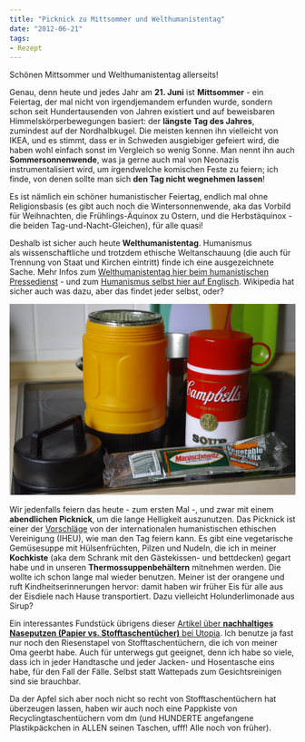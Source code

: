 ```yaml
---
title: "Picknick zu Mittsommer und Welthumanistentag"
date: "2012-06-21" 
tags:
- Rezept
---
```


Schönen Mittsommer und Welthumanistentag allerseits!

Genau, denn heute und jedes Jahr am **21\. Juni** ist **Mittsommer** - ein Feiertag, der mal nicht von irgendjemandem erfunden wurde, sondern schon seit Hundertausenden von Jahren existiert und auf beweisbaren Himmelskörperbewegungen basiert: der **längste Tag des Jahres**, zumindest auf der Nordhalbkugel. Die meisten kennen ihn vielleicht von IKEA, und es stimmt, dass er in Schweden ausgiebiger gefeiert wird, die haben wohl einfach sonst im Vergleich so wenig Sonne. Man nennt ihn auch **Sommersonnenwende**, was ja gerne auch mal von Neonazis instrumentalisiert wird, um irgendwelche komischen Feste zu feiern; ich finde, von denen sollte man sich **den Tag nicht wegnehmen lassen**!

Es ist nämlich ein schöner humanistischer Feiertag, endlich mal ohne Religionsbasis (es gibt auch noch die Wintersonnenwende, aka das Vorbild für Weihnachten, die Frühlings-Äquinox zu Ostern, und die Herbstäquinox - die beiden Tag-und-Nacht-Gleichen), für alle quasi!

Deshalb ist sicher auch heute **Welthumanistentag**. Humanismus als wissenschaftliche und trotzdem ethische Weltanschauung (die auch für Trennung von Staat und Kirchen eintritt) finde ich eine ausgezeichnete Sache. Mehr Infos zum [Welthumanistentag hier beim humanistischen Pressedienst](http://hpd.de/node/13603 "Stimmen zum Humanistentag beim hum. Pressedienst") - und zum [Humanismus selbst hier auf Englisch](http://www.simpleguidetohumanism.org.uk/ "Simple Guide to Humanism - schöne Seite mit Videeeeeoos!"). Wikipedia hat sicher auch was dazu, aber das findet jeder selbst, oder?

[![](images/imgp9201.jpg "Suppenthermobehälter")](http://apfeleimer.wordpress.com/2012/06/21/picknick-zu-mittsommer-und-welthumanistentag/imgp9201/)

Wir jedenfalls feiern das heute - zum ersten Mal -, und zwar mit einem **abendlichen Picknick**, um die lange Helligkeit auszunutzen. Das Picknick ist einer der [Vorschläge](http://www.iheu.org/ways-celebrate-world-humanist-day) von der internationalen humanistischen ethischen Vereinigung (IHEU), wie man den Tag feiern kann. Es gibt eine vegetarische Gemüsesuppe mit Hülsenfrüchten, Pilzen und Nudeln, die ich in meiner **Kochkiste** (aka dem Schrank mit den Gästekissen- und bettdecken) gegart habe und in unseren **Thermossuppenbehältern** mitnehmen werden. Die wollte ich schon lange mal wieder benutzen. Meiner ist der orangene und ruft Kindheitserinnerungen hervor: damit haben wir früher Eis für alle aus der Eisdiele nach Hause transportiert. Dazu vielleicht Holunderlimonade aus Sirup?

Ein interessantes Fundstück übrigens dieser [Artikel über **nachhaltiges Naseputzen (Papier vs. Stofftaschentücher)** bei Utopia](http://www.utopia.de/ratgeber/papier-und-stofftaschentuecher-im-vergleich-co2-bilanz-klima?all). Ich benutze ja fast nur noch den Riesenstapel von Stofftaschentüchern, die ich von meiner Oma geerbt habe. Auch für unterwegs gut geeignet, denn ich habe so viele, dass ich in jeder Handtasche und jeder Jacken- und Hosentasche eins habe, für den Fall der Fälle. Selbst statt Wattepads zum Gesichtsreinigen sind sie brauchbar.

Da der Apfel sich aber noch nicht so recht von Stofftaschentüchern hat überzeugen lassen, haben wir auch noch eine Pappkiste von Recyclingtaschentüchern vom dm (und HUNDERTE angefangene Plastikpäckchen in ALLEN seinen Taschen, ufff! Alle noch von früher).
